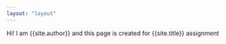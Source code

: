 ```yaml
---
layout: "layout"
---
```

Hi!
I am {{site.author}} and this page is created for {{site.title}} assignment
